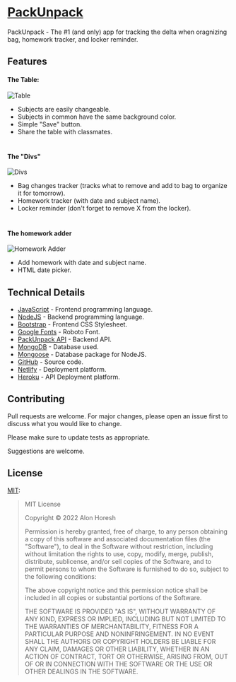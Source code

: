 # [PackUnpack](https://packunpack.netlify.app)

PackUnpack - The #1 (and only) app for tracking the delta when oragnizing bag, homework tracker, and locker reminder.

## Features

#### The Table:

![Table](https://packunpack.netlify.app/assets/img/table.png)

- Subjects are easily changeable.
- Subjects in common have the same background color.
- Simple "Save" button.
- Share the table with classmates.

#

#### The "Divs"

![Divs](https://packunpack.netlify.app/assets/img/divs.png)

- Bag changes tracker (tracks what to remove and add to bag to organize it for tomorrow).
- Homework tracker (with date and subject name).
- Locker reminder (don't forget to remove X from the locker).

#

#### The homework adder

![Homework Adder](https://packunpack.netlify.app/assets/img/homework.png)

- Add homework with date and subject name.
- HTML date picker.

## Technical Details

- [JavaScript](https://javascript.com/) - Frontend programming language.
- [NodeJS](https://nodejs.org/) - Backend programming language.
- [Bootstrap](https://getbootstrap.com/) - Frontend CSS Stylesheet.
- [Google Fonts](https://fonts.google.com/) - Roboto Font.
- [PackUnpack API](https://packunpack.herokuapp.com/) - Backend API.
- [MongoDB](https://www.mongodb.com/) - Database used.
- [Mongoose](https://mongoosejs.com/) - Database package for NodeJS.
- [GitHub](https://github.com/AlonHor/packunpack-client/) - Source code.
- [Netlify](https://netlify.com/) - Deployment platform.
- [Heroku](https://heroku.com/) - API Deployment platform.

## Contributing

Pull requests are welcome. For major changes, please open an issue first to discuss what you would like to change.

Please make sure to update tests as appropriate.

Suggestions are welcome.

## License

[MIT](https://choosealicense.com/licenses/mit/):

> MIT License
>
> Copyright © 2022 Alon Horesh
>
> Permission is hereby granted, free of charge, to any person obtaining a copy
> of this software and associated documentation files (the "Software"), to deal
> in the Software without restriction, including without limitation the rights
> to use, copy, modify, merge, publish, distribute, sublicense, and/or sell
> copies of the Software, and to permit persons to whom the Software is
> furnished to do so, subject to the following conditions:
>
> The above copyright notice and this permission notice shall be included in all
> copies or substantial portions of the Software.
>
> THE SOFTWARE IS PROVIDED "AS IS", WITHOUT WARRANTY OF ANY KIND, EXPRESS OR
> IMPLIED, INCLUDING BUT NOT LIMITED TO THE WARRANTIES OF MERCHANTABILITY,
> FITNESS FOR A PARTICULAR PURPOSE AND NONINFRINGEMENT. IN NO EVENT SHALL THE
> AUTHORS OR COPYRIGHT HOLDERS BE LIABLE FOR ANY CLAIM, DAMAGES OR OTHER
> LIABILITY, WHETHER IN AN ACTION OF CONTRACT, TORT OR OTHERWISE, ARISING FROM,
> OUT OF OR IN CONNECTION WITH THE SOFTWARE OR THE USE OR OTHER DEALINGS IN THE
> SOFTWARE.
